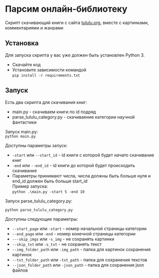 # Парсим онлайн-библиотеку

Скрипт скачивающий книги с сайта [tululu.org](https://tululu.org/), вместе с картинками, комментариями и жанрами

## Установка
Для запуска скрипта у вас уже должен быть установлен Python 3. 
* Скачайте код
* Установите зависимости командой   
```pip install -r requirements.txt```

## Запуск

Есть два скрипта для скачивания книг:

* main.py - скачиваем книги по id подряд
* parse_tululu_category.py - скачиваение категории научной фантастики

Запуск main.py:   
```python main.py```

Доступны параметры запуск:   
* `-start` или `--start_id` - id книги с которой будет начато скачивание книг
* `-end` или `--end_id` - id книги до которой будет происходить скачивание
* Параметры принимают числа, числа должны быть больше нуля и end_id должен быть больше start_id   
Пример запуска:    
```python .\main.py -start 5 -end 10```

Запуск parse_tululu_category.py:

```python parse_tululu_category.py```

Доступны следующие параметры:

* `--start_page` или `-start` - номер начальной страницы категории
* `--end_page` или `-end` - номер конечной страницы категории
* `---skip_imgs` или `-s_img` - не сохранять картинки
* `--skip_txt` или `-s_txt` - не сохранять текст
* `--img_folder_path` или `-img_path` - папка для картинок сохранения картинок
* `--txt_folder_path` или `-txt_path` - папка для сохранения текстов
* `--json_folder_path` или `-json_path` - папка для сохранения json файлов